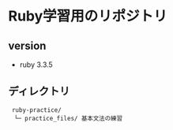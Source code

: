 # Ruby学習用のリポジトリ

## version
- ruby 3.3.5

## ディレクトリ
```
 ruby-practice/  
　└─ practice_files/ 基本文法の練習
```